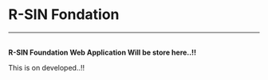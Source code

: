 <h1>R-SIN Fondation</h1>
<hr>
<br>
<b>R-SIN Foundation Web Application Will be store here..!!</b>

This is on developed..!!
